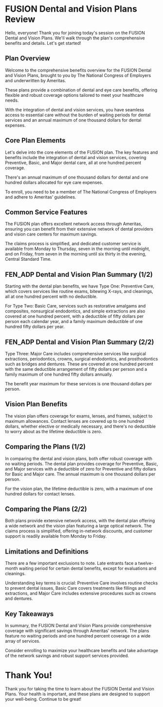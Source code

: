 # FUSION Dental and Vision Plans Review

Hello, everyone! Thank you for joining today's session on the FUSION Dental and Vision Plans. We'll walk through the plan's comprehensive benefits and details. Let's get started!

## Plan Overview

Welcome to the comprehensive benefits overview for the FUSION Dental and Vision Plans, brought to you by The National Congress of Employers and underwritten by Ameritas.

These plans provide a combination of dental and eye care benefits, offering flexible and robust coverage options tailored to meet your healthcare needs.

With the integration of dental and vision services, you have seamless access to essential care without the burden of waiting periods for dental services and an annual maximum of one thousand dollars for dental expenses.

## Core Plan Elements

Let's delve into the core elements of the FUSION plan. The key features and benefits include the integration of dental and vision services, covering Preventive, Basic, and Major dental care, all at one hundred percent coverage.

There's an annual maximum of one thousand dollars for dental and one hundred dollars allocated for eye care expenses.

To enroll, you need to be a member of The National Congress of Employers and adhere to Ameritas’ guidelines.

## Common Service Features

The FUSION plan offers excellent network access through Ameritas, ensuring you can benefit from their extensive network of dental providers and vision care centers for maximum savings.

The claims process is simplified, and dedicated customer service is available from Monday to Thursday, seven in the morning until midnight, and on Friday, from seven in the morning until six thirty in the evening, Central Standard Time.

## FEN_ADP Dental and Vision Plan Summary (1/2)

Starting with the dental plan benefits, we have Type One: Preventive Care, which covers services like routine exams, bitewing X-rays, and cleanings, all at one hundred percent with no deductible.

For Type Two: Basic Care, services such as restorative amalgams and composites, nonsurgical endodontics, and simple extractions are also covered at one hundred percent, with a deductible of fifty dollars per person each calendar year, and a family maximum deductible of one hundred fifty dollars per year.

## FEN_ADP Dental and Vision Plan Summary (2/2)

Type Three: Major Care includes comprehensive services like surgical extractions, periodontics, crowns, surgical endodontics, and prosthodontics such as bridges and dentures. These are covered at one hundred percent with the same deductible arrangement of fifty dollars per person and a family maximum of one hundred fifty dollars annually.

The benefit year maximum for these services is one thousand dollars per person.

## Vision Plan Benefits

The vision plan offers coverage for exams, lenses, and frames, subject to maximum allowances. Contact lenses are covered up to one hundred dollars, whether elective or medically necessary, and there's no deductible to worry about as the lifetime deductible is zero.

## Comparing the Plans (1/2)

In comparing the dental and vision plans, both offer robust coverage with no waiting periods. The dental plan provides coverage for Preventive, Basic, and Major services with a deductible of zero for Preventive and fifty dollars for Basic and Major care. The annual maximum is one thousand dollars per person.

For the vision plan, the lifetime deductible is zero, with a maximum of one hundred dollars for contact lenses.

## Comparing the Plans (2/2)

Both plans provide extensive network access, with the dental plan offering a wide network and the vision plan featuring a large optical network. The claims process is simplified, offering in-network discounts, and customer support is readily available from Monday to Friday.

## Limitations and Definitions

There are a few important exclusions to note. Late entrants face a twelve-month waiting period for certain dental benefits, except for evaluations and cleanings.

Understanding key terms is crucial: Preventive Care involves routine checks to prevent dental issues, Basic Care covers treatments like fillings and extractions, and Major Care includes extensive procedures such as crowns and dentures.

## Key Takeaways

In summary, the FUSION Dental and Vision Plans provide comprehensive coverage with significant savings through Ameritas' network. The plans feature no waiting periods and one hundred percent coverage on a wide array of services.

Consider enrolling to maximize your healthcare benefits and take advantage of the network savings and robust support services provided.

# Thank You!

Thank you for taking the time to learn about the FUSION Dental and Vision Plans. Your health is important, and these plans are designed to support your well-being. Continue to be great!